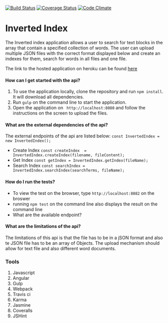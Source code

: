 [![Build Status](https://travis-ci.org/andela-vnwaiwu/inverted-index.svg?branch=develop)](https://travis-ci.org/andela-vnwaiwu/inverted-index) [![Coverage Status](https://coveralls.io/repos/github/andela-vnwaiwu/inverted-index/badge.svg?branch=develop)](https://coveralls.io/github/andela-vnwaiwu/inverted-index?branch=develop) [![Code Climate](https://codeclimate.com/github/andela-vnwaiwu/inverted-index/badges/gpa.svg)](https://codeclimate.com/github/andela-vnwaiwu/inverted-index)

# Inverted Index

The Inverted index application allows a user to search for text blocks in the array that contain a specified collection of words.
The user can upload multiple JSON files with the correct format displayed below and create an indexes for them, search for words in
all files and one file.

The link to the hosted application on heroku can be found [here](https://inverted-index-andela.herokuapp.com)

#### How can I get started with the api?
1. To use the application locally, clone the repository and run ``` npm install ```. It will download all dependencies.
2. Run ``` gulp ``` on the command line to start the application.
3. Open the application on ``` http://localhost:8080``` and follow the instructions on the screen to upload the files.

#### What are the  external dependencies of the api?
The external endpoints of the api are listed below:
``` const InvertedIndex = new InvertedIndex(); ```
- Create Index
	``` const createIndex  = InvertedIndex.createIndex(filename, fileContent); ```
- Get Index
	``` const getIndex = InvertedIndex.getIndex(fileName); ```
- Search Index
	``` const searchIndex = InvertedIndex.searchIndex(searchTerms, fileName); ```

#### How do I run the tests?
- To view the test on the browser, type ``` http://localhost:8082 ```  on the broswer
- running ``` npm test ``` on the command line also displays the result on the command line
- What are the available endpoint?

#### What are the limitations of the api?
The limitations of this api is that the file has to be in a jSON format and also te JSON file has to be an array of Objects. The upload mechanism should allow for text file and also different word documents.

### Tools
1. Javascript
2. Angular
3. Gulp
4. Webpack
5. Travis ci
6. Karma
7. Jasmine
8. Coveralls
9. JSHint